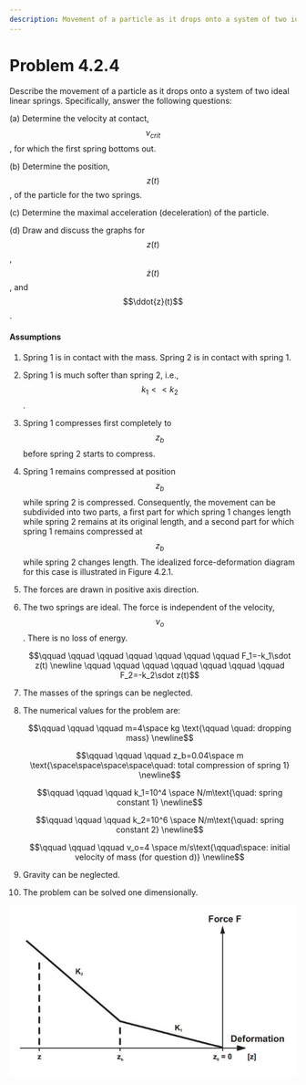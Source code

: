 ```yaml
---
description: Movement of a particle as it drops onto a system of two ideal linear springs.
---
```


# Problem 4.2.4

Describe the movement of a particle as it drops onto a system of two ideal linear springs. Specifically, answer the following questions:&#x20;

(a) Determine the velocity at contact, $$ν_{crit}$$, for which the first spring bottoms out.&#x20;

(b) Determine the position, $$z(t)$$, of the particle for the two springs.&#x20;

(c) Determine the maximal acceleration (deceleration) of the particle.&#x20;

(d) Draw and discuss the graphs for $$z(t)$$, $$\dot{z}(t)$$, and $$\ddot{z}(t)$$.

#### Assumptions

1. Spring 1 is in contact with the mass. Spring 2 is in contact with spring 1.&#x20;
2. Spring 1 is much softer than spring 2, i.e., $$k_1<<k_2$$ .&#x20;
3. Spring 1 compresses first completely to $$z_b$$ before spring 2 starts to compress.&#x20;
4. Spring 1 remains compressed at position $$z_b$$ while spring 2 is compressed. Consequently, the movement can be subdivided into two parts, a first part for which spring 1 changes length while spring 2 remains at its original length, and a second part for which spring 1 remains compressed at $$z_b$$ while spring 2 changes length. The idealized force-deformation diagram for this case is illustrated in Figure 4.2.1.
5. The forces are drawn in positive axis direction.&#x20;
6.  The two springs are ideal. The force is independent of the velocity, $$ν_o$$. There is no loss of energy.

    $$\qquad  \qquad \qquad \qquad \qquad \qquad \qquad F_1=-k_1\sdot z(t) \newline \qquad  \qquad \qquad \qquad \qquad \qquad \qquad F_2=-k_2\sdot z(t)$$&#x20;


7. The masses of the springs can be neglected.&#x20;
8.  The numerical values for the problem are:

    $$\qquad  \qquad \qquad m=4\space kg  \text{\qquad \quad: dropping mass} \newline$$&#x20;

    $$\qquad  \qquad \qquad z_b=0.04\space m  \text{\space\space\space\space\quad: total compression of spring 1} \newline$$

    $$\qquad  \qquad \qquad k_1=10^4 \space N/m\text{\quad: spring constant 1} \newline$$

    $$\qquad  \qquad \qquad k_2=10^6 \space N/m\text{\quad: spring constant 2} \newline$$

    $$\qquad  \qquad \qquad ν_o=4 \space m/s\text{\qquad\space: initial velocity of mass (for question d)} \newline$$
9. Gravity can be neglected.&#x20;
10. The problem can be solved one dimensionally.

![Figure 4.2.1: Assumed force deformation diagram of the two spring systems.](<../../.gitbook/assets/problem 4.2.4.JPG>)
